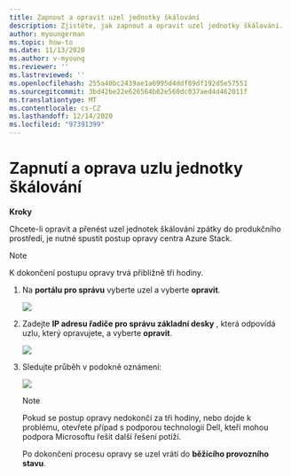 ```yaml
---
title: Zapnout a opravit uzel jednotky škálování
description: Zjistěte, jak zapnout a opravit uzel jednotky škálování.
author: myoungerman
ms.topic: how-to
ms.date: 11/13/2020
ms.author: v-myoung
ms.reviewer: ''
ms.lastreviewed: ''
ms.openlocfilehash: 255a40bc2439ae1a6995d4ddf89df192d5e57551
ms.sourcegitcommit: 3bd42be22e626564b62e560dc037aed4d462011f
ms.translationtype: MT
ms.contentlocale: cs-CZ
ms.lasthandoff: 12/14/2020
ms.locfileid: "97391399"
---
```

# <a name="powering-on-and-repairing-a-scale-unit-node"></a>Zapnutí a oprava uzlu jednotky škálování

**Kroky**

Chcete-li opravit a přenést uzel jednotek škálování zpátky do produkčního prostředí, je nutné spustit postup opravy centra Azure Stack.

> [!NOTE]
> K dokončení postupu opravy trvá přibližně tři hodiny.

1.  Na **portálu pro správu** vyberte uzel a vyberte **opravit**.

    ![](media/image-52.png)

1.  Zadejte **IP adresu řadiče pro správu základní desky** , která odpovídá uzlu, který opravujete, a vyberte **opravit**.

    ![](media/image-53.png)

1.  Sledujte průběh v podokně oznámení:

    ![](media/image-54.png)
    
    
    > [!NOTE]
    > Pokud se postup opravy nedokončí za tři hodiny, nebo dojde k problému, otevřete případ s podporou technologií Dell, kteří mohou podpora Microsoftu řešit další řešení potíží.
    
    Po dokončení procesu opravy se uzel vrátí do **běžícího provozního stavu**.
    
